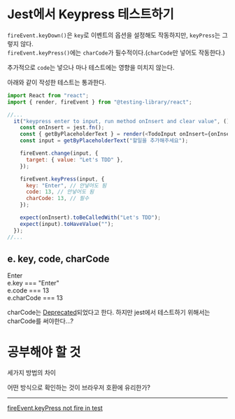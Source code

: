 # Jest에서 Keypress 테스트하기

`fireEvent.keyDown()`은 `key`로 이벤트의 옵션을 설정해도 작동하지만, `keyPress`는 그렇지 않다.  
`fireEvent.keyPress()`에는 `charCode`가 필수적이다.(`charCode`만 넣어도 작동한다.)

추가적으로 `code`는 넣으나 마나 테스트에는 영향을 미치지 않는다.

아래와 같이 작성한 테스트는 통과한다.

```javascript
import React from "react";
import { render, fireEvent } from "@testing-library/react";

//...
  it("keypress enter to input, run method onInsert and clear value", () => {
    const onInsert = jest.fn();
    const { getByPlaceholderText } = render(<TodoInput onInsert={onInsert} />);
    const input = getByPlaceholderText("할일을 추가해주세요");

    fireEvent.change(input, {
      target: { value: "Let's TDD" },
    });

    fireEvent.keyPress(input, {
      key: "Enter", // 안넣어도 됨
      code: 13, // 안넣어도 됨
      charCode: 13, // 필수
    });

    expect(onInsert).toBeCalledWith("Let's TDD");
    expect(input).toHaveValue("");
  });
//...
```

## e. key, code, charCode

Enter  
e.key === "Enter"  
e.code === 13  
e.charCode === 13

charCode는 [Deprecated](https://developer.mozilla.org/en-US/docs/Web/API/KeyboardEvent/charCode)되었다고 한다. 하지만 jest에서 테스트하기 위해서는 charCode를 써야한다...?

# 공부해야 할 것

세가지 방법의 차이

어떤 방식으로 확인하는 것이 브라우저 호환에 유리한가?

---
[fireEvent.keyPress not fire in test](https://github.com/testing-library/react-testing-library/issues/269#issuecomment-455854112)